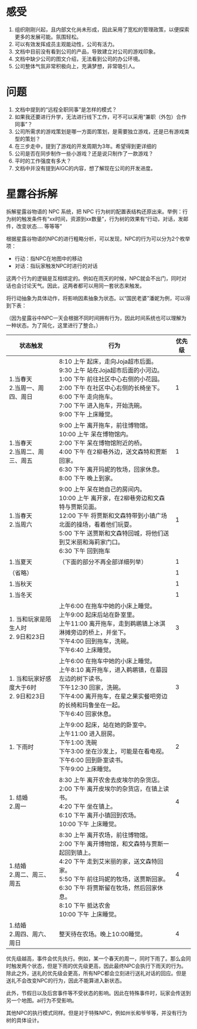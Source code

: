 # 感受

1. 组织刚刚兴起，且内部文化尚未形成，因此采用了宽松的管理政策，以便探索更多的发展可能。氛围轻松。
2. 可以有效发挥成员主观能动性，公司有活力。
3. 文档中目前没有看到公司的产品，导致建立对公司的游戏印象。
4. 文档中缺少公司的图文介绍，无法看到公司的办公环境。
5. 公司整体气氛非常积极向上，充满梦想，非常吸引人。



# 问题

1. 文档中提到的“远程全职同事”是怎样的模式？
2. 如果我还要进行升学，无法进行线下工作，可不可以采用“兼职（外包）合作同事”？
3. 公司所需求的游戏策划是哪一方面的策划，是需要独立游戏，还是已有游戏类型的策划？
4. 在三步走中，提到了游戏的开发周期为3年。希望得到更详细的
5. 公司是否在同步制作一些小游戏？还是说只制作了一款游戏？
6. 平时的工作强度有多大？
7. 文档中并没有提到AIGC的内容，想了解现在公司的开发进度。







# 星露谷拆解



拆解星露谷物语的 NPC 系统，把 NPC 行为树的配置表结构还原出来。举例：行为树的触发条件有“xx时间，资源到xx数量”，行为树的效果有“行动，对话，发邮件，改变状态.... 等等等”



根据星露谷物语的NPC的进行粗略分析，可以发现，NPC的行为可以分为2个枚举项：

- 行动：指NPC在地图中的移动
- 对话：指玩家触发NPC时进行的对话

这两个行为的逻辑是互相绑定的。例如在雨天的时候，NPC就会不出门，同时对话也会讨论天气。因此，这两者都可以用同一套状态来触发。

将行动抽象为具体动作，将影响因素抽象为状态。以“国民老婆”潘妮为例，可以得到下表：

（因为星露谷中NPC一天会根据不同时间拥有行为，因此时间系统也可以理解为一种状态。为了简化，这里进行了整合。）

| 状态触发                                   | 行为                                                         | 优先级 |
| ------------------------------------------ | ------------------------------------------------------------ | ------ |
| 1.当春天<br />2.当周一、周四、周日         | 8:10 上午	起床，走向Joja超市后面。<br/>9:30 上午	站在Joja超市后面的小河边。<br/>1:00 下午	前往社区中心右侧的小花园。<br/>2:00 下午	在社区中心右侧的长椅坐下。<br/>6:00 下午	走向拖车。<br/>7:00 下午	进入拖车，开始洗碗。<br/>9:00 下午	上床睡觉。 | 1      |
| 1.当春天<br />2.当周二、周三、周五         | 9:00 上午	离开拖车，前往博物馆。<br/>10:00 上午	呆在博物馆内。<br/>2:00 下午	呆在博物馆附近的桥。<br/>4:00 下午	在2柳巷外边，送文森特和贾斯回家。<br/>6:30 下午	离开玛妮的牧场，回家休息。<br/>8:00 下午	晚上到家。 | 1      |
| 1.当春天<br />2.当周六                     | 9:00 上午	呆在她自己的房间内。<br/>10:00 上午	离开家，在2柳巷旁边和文森特与贾斯见面。<br/>12:00 下午	将贾斯和文森特带到小镇广场北面的操场，看着他们玩耍。<br/>5:00 下午	送贾斯和文森特回城，将他们送到艾米丽和海莉家门口。<br/>6:30 下午	回到拖车 | 1      |
| 1.当夏天<br />                             | （下面的部分不再全部详细列举）                               | 1      |
| （省略）                                   |                                                              | 1      |
| 1.当秋天                                   |                                                              | 1      |
| 1.当冬天                                   |                                                              | 1      |
| 1. 当和玩家是陌生人时<br />2. 9日和23日    | 上午6:00	在拖车中她的小床上睡觉。<br/>上午9:00	起床后站在卧室里。<br/>上午11:00	离开拖车，走到鹈鹕镇上冰淇淋摊旁边的桥上，并坐下。<br/>下午4:00	回到拖车，洗碗。<br/>下午6:40	上床睡觉。 | 3      |
| 1. 当和玩家好感度大于6时<br />2. 9日和23日 | 上午6:00	在拖车中她的小床上睡觉。<br/>上午8:10	离开拖车，进入鹈鹕镇，在墓园左边的树下读书。<br/>下午12:30	回家，洗碗。<br/>下午4:00	离开拖车，在星之果实餐吧旁边的长椅和玛鲁坐在一起。<br/>下午6:40	回家休息。 | 3      |
| 1. 下雨时                                  | 上午9:00	起床，站在她的卧室中。<br/>上午11:00	进入厨房。<br/>下午1:00	洗碗<br/>下午3:00	坐在沙发上，可能是在看电视。<br/>下午6:00	回到卧室读书。<br/>下午9:00	上床睡觉。 | 2      |
| 1. 结婚<br />2.周一                        | 8:30 上午	离开农舍去皮埃尔的杂货店。<br/>2:00 下午	离开皮埃尔的杂货店，在镇上读书。<br/>4:20 下午	坐在镇上。<br/>6:10 下午	离开小镇回到农场。<br/>10:00 下午	上床睡觉。 | 4      |
| 1.结婚<br />2.周二、周三、周五             | 8:30 上午	离开农场，前往博物馆。<br />2:00 下午	离开博物馆，和文森特与贾斯一起回到镇上。<br/>4:20 下午	走到艾米丽的家，送文森特回家。<br/>5:50 下午	前往玛妮的牧场，送贾斯回家。<br/>6:30 下午	将贾斯留在牧场，然后回家休息。<br/>8:10 下午	抵达农舍<br/>10:00 下午	上床睡觉。 | 4      |
| 1.结婚<br />2.周四、周六、周日             | 整天待在农场。晚上10:00睡觉。                                | 4      |



优先级越高，事件会优先执行。例如，某一个春天的周一，同时下雨了。那么会同时触发两个状态，但是下雨的优先级更高，因此最终NPC会执行下雨天的行为。除此之外，送礼的优先级会更高，所有NPC都会立刻进行送礼对话的回应。但是送礼不会改变NPC的行为，因此不能算进入新状态。

此外，节假日以及后宫事件等不受状态的影响。因此在特殊事件时，玩家会传送到另一个地图。ai行为不受影响。









其他NPC的执行模式同样。但是对于特殊NPC，例如州长和爷爷等，并没有行为树的具体设计。